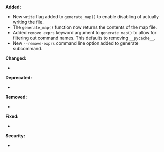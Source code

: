 **Added:**

* New `write` flag added to `generate_map()` to enable disabling of
  actually writing the file.
* The `generate_map()` function now returns the contents of the map file.
* Added `remove_exprs` keyword argument to `generate_map()` to allow for
  filtering out command names. This defaults to removing `__pycache__`.
* New `--remove-exprs` command line option added to generate subcommand.

**Changed:**

* <news item>

**Deprecated:**

* <news item>

**Removed:**

* <news item>

**Fixed:**

* <news item>

**Security:**

* <news item>
